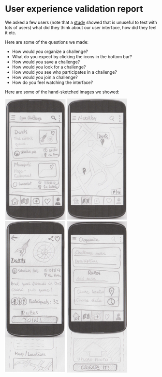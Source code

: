 # User experience validation report

We asked a few users (note that a [study](https://www.nngroup.com/articles/why-you-only-need-to-test-with-5-users/) 
showed that is unuseful to test with lots of users) what did they think about our user interface, how did they feel it etc.

Here are some of the questions we made:

- How would you organize a challenge?
- What do you expect by clicking the icons in the bottom bar?
- How would you save a challenge?
- How would you look for a challenge?
- How would you see who participates in a challenge?
- How would you join a challenge?
- How do you feel watching the interface?

Here are some of the hand-sketched images we showed:

<img src="home_draw.png" alt="Icon" width="200" height="400"/>
<img src="map_draw.png" alt="Icon" width="200" height="400"/>
<img src="challenge_draw.png" alt="Icon" width="200" height="500"/>
<img src="organize_draw.png" alt="Icon" width="200" height="500"/>

